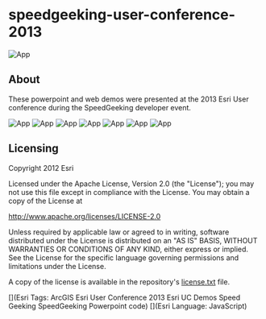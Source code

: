# speedgeeking-user-conference-2013

![App](https://raw.github.com/Esri/speedgeeking-user-conference-2013/master/images/9257069236_00b1f6c8e5_z.jpg)

## About
These powerpoint and web demos were presented at the 2013 Esri User conference during the SpeedGeeking developer event.


![App](https://raw.github.com/Esri/speedgeeking-user-conference-2013/master/images/9254288091_994a811f11.jpg)
![App](https://raw.github.com/Esri/speedgeeking-user-conference-2013/master/images/9254288337_8104e7c9ed_z.jpg)
![App](https://raw.github.com/Esri/speedgeeking-user-conference-2013/master/images/9257068674_643d1e1093_z.jpg)
![App](https://raw.github.com/Esri/speedgeeking-user-conference-2013/master/images/9257068842_ddf373cb20_z.jpg)
![App](https://raw.github.com/Esri/speedgeeking-user-conference-2013/master/images/9257068864_ed1f7b1859_z.jpg)
![App](https://raw.github.com/Esri/speedgeeking-user-conference-2013/master/images/9257068866_e20159bb97_z.jpg)
![App](https://raw.github.com/Esri/speedgeeking-user-conference-2013/master/images/9257069222_860c6d22f9_z.jpg)


## Licensing
Copyright 2012 Esri

Licensed under the Apache License, Version 2.0 (the "License");
you may not use this file except in compliance with the License.
You may obtain a copy of the License at

   http://www.apache.org/licenses/LICENSE-2.0

Unless required by applicable law or agreed to in writing, software
distributed under the License is distributed on an "AS IS" BASIS,
WITHOUT WARRANTIES OR CONDITIONS OF ANY KIND, either express or implied.
See the License for the specific language governing permissions and
limitations under the License.

A copy of the license is available in the repository's [license.txt](https://raw.github.com/Esri/geocoder-search-widget-js/master/license.txt) file.

[](Esri Tags: ArcGIS Esri User Conference 2013 Esri UC Demos Speed Geeking SpeedGeeking Powerpoint code)
[](Esri Language: JavaScript)